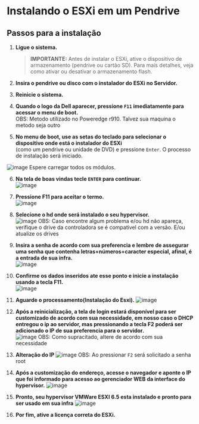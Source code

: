 # Instalando o ESXi em um Pendrive

## Passos para a instalação  

1. **Ligue o sistema.**  
   > **IMPORTANTE:** Antes de instalar o ESXi, ative o dispositivo de armazenamento (pendrive ou cartão SD). Para mais detalhes, veja como ativar ou desativar o armazenamento flash.  

2. **Insira o pendrive ou disco com o instalador do ESXi no Servidor.**  

3. **Reinicie o sistema.**  

4. **Quando o logo da Dell aparecer, pressione `F11` imediatamente para acessar o menu de boot.**  
OBS: Metodo utilizado no Poweredge r910. Talvez sua maquina o metodo seja outro

5. **No menu de boot, use as setas do teclado para selecionar o dispositivo onde está o instalador do ESXi**  
   (como um pendrive ou unidade de DVD) e pressione `Enter`. O processo de instalação será iniciado.
   
  ![image](https://github.com/user-attachments/assets/e861ffee-3bc8-4bc7-aad0-6b5a9974ba8a)
   Espere carregar todos os módulos.

6. **Na tela de boas vindas tecle `ENTER` para continuar.**  
![image](https://github.com/user-attachments/assets/c700e8d8-27e6-437d-8301-13516fd5a92c)


6. **Pressione F11 para aceitar o termo.**  
![image](https://github.com/user-attachments/assets/1e6e97d0-9ef2-4255-a07d-bd6fd2d30303)

9. **Selecione o hd onde será instalado o seu hypervisor.**  
![image](https://github.com/user-attachments/assets/af0b356f-b54a-4f42-8f75-e7ec3f1d3f3b)
OBS: Caso encontre algum problema e/ou hd não apareça, verifique o drive da controladora se é compativel com a versão. E/ou atualize os drives

11. **Insira a senha de acordo com sua preferencia e lembre de assegurar uma senha que contenha letras+números+caracter especial, afinal, é a entrada de sua infra.**  
![image](https://github.com/user-attachments/assets/2a216dc1-3de6-4dea-a861-129ffb8025aa)

12. **Confirme os dados inseridos ate esse ponto e inicie a instalação usando a tecla F11.**  
![image](https://github.com/user-attachments/assets/267749ea-812f-4644-b3bf-f53a39e97ffe)

12. **Aguarde o processamento(Instalação do Esxi).**
![image](https://github.com/user-attachments/assets/2a84cfb1-1b1d-4e9c-a791-dacd1fcdcda2)


14. **Após a reinicialização, a tela de login estará disponível para ser customizado de acordo com sua necessidade, em nosso caso o DHCP entregou o ip ao servidor, mas pressionando a tecla F2 poderá ser adicionado o IP de sua preferencia para o servidor.**  
![image](https://github.com/user-attachments/assets/9df37f18-36af-456d-82d4-dd4790b35e38)
OBS: Como supracitado, altere de acordo com sua necessidade

15. **Alteração do IP**
![image](https://github.com/user-attachments/assets/3793212b-4184-4173-80f3-af9da4d57fdb)
OBS: Ao pressionar `F2` será solicitado a senha root

16. **Após a customização do endereço, acesse o navegador e aponte o IP que foi informado para acesso ao gerenciador WEB da interface do hypervisor.**
![image](https://github.com/user-attachments/assets/c4c98b87-ebd6-4ba6-9610-9802643e9822)

17. **Pronto, seu hypervisor VMWare ESXI 6.5 esta instalado e pronto para ser usado em sua infra**
![image](https://github.com/user-attachments/assets/81ecd089-098b-4784-a4b4-3399e443d739)

17. **Por fim, ative a licença correta do ESXi.**
